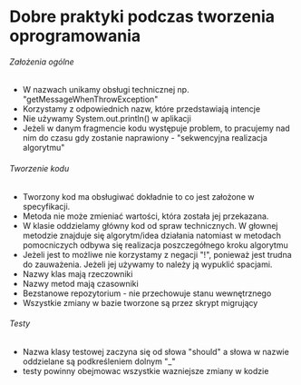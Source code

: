 # Dobre praktyki podczas tworzenia oprogramowania

###### Założenia ogólne
- W nazwach unikamy obsługi technicznej np. "getMessageWhenThrowException"
- Korzystamy z odpowiednich nazw, które przedstawiają intencje
- Nie używamy System.out.println() w aplikacji
- Jeżeli w danym fragmencie kodu występuje problem, to pracujemy nad nim do czasu gdy zostanie naprawiony - "sekwencyjna realizacja algorytmu"






###### Tworzenie kodu

- Tworzony kod ma obsługiwać dokładnie to co jest założone w specyfikacji.
- Metoda nie może zmieniać wartości, która została jej przekazana.
- W klasie oddzielamy główny kod od spraw technicznych. W głownej metodzie znajduje się algorytm/idea działania natomiast w metodach pomocniczych odbywa się realizacja poszczegółnego kroku algorytmu
- Jeżeli jest to możliwe nie korzystamy z negacji "!", ponieważ jest trudna do zauważenia. Jeżeli jej używamy to należy ją wypuklić spacjami.
- Nazwy klas mają rzeczowniki
- Nazwy metod mają czasowniki
- Bezstanowe repozytorium - nie przechowuje stanu wewnętrznego
- Wszystkie zmiany w bazie tworzone są przez skrypt migrujący



###### Testy
- Nazwa klasy testowej zaczyna się od słowa "should" a słowa w nazwie oddzielane są podkreśleniem dolnym "_"
- testy powinny obejmowac wszystkie wazniejsze zmiany w kodzie